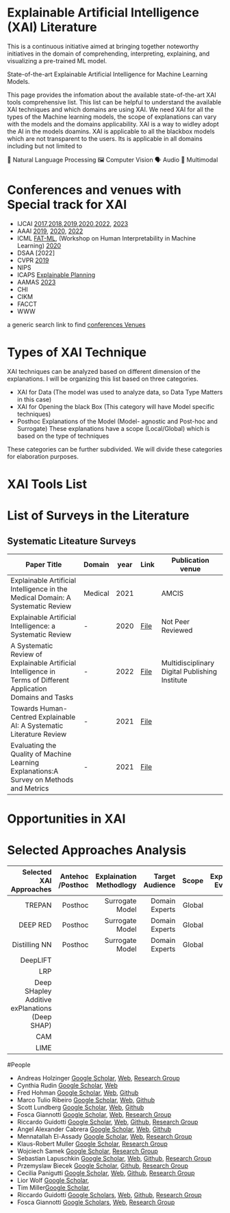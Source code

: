 
# Explainable Artificial Intelligence (XAI) Literature

This is a continuous initiative aimed at bringing together noteworthy initiatives in the domain of comprehending, interpreting, explaining, and visualizing a pre-trained ML model. 

State-of-the-art Explainable Artificial Intelligence for Machine Learning Models.

This page provides the infomation about the available state-of-the-art XAI tools comprehensive list. This list can be helpful to understand the available XAI techniques and which domains are using XAI. We need XAI for all the types of the Machine learning models, the scope of explanations can vary with the models and the domains applicability. XAI is a way to widley adopt the AI in the models  doamins. XAI is applicable to all the blackbox models which are not transparent to the users. Its is applicable in all domains including but not limited to 


📝 Natural Language Processing
🖼️ Computer Vision
🗣️ Audio
🐙 Multimodal

# Conferences and venues with Special track for XAI
 * IJCAI [2017](),[2018](),[2019](),[2020](2022),[2022](https://sites.google.com/view/xai2022), [2023](https://sites.google.com/view/xai2023/home)
 * AAAI [2019](https://xaitutorial2019.github.io/), [2020](https://xaitutorial2020.github.io/), [2022](https://xaitutorial2022.github.io/)
 * ICML [FAT-ML](https://www.fatml.org/), (Workshop on Human Interpretability in Machine Learning) [2020](https://sites.google.com/view/whi2020/home)
 * DSAA [2022]
 * CVPR [2019](https://explainai.net/)
 * NIPS
 * ICAPS [Explainable Planning](https://xaip.mybluemix.net/)
 * AAMAS [2023](https://extraamas.ehealth.hevs.ch/index.html)
 * CHI
 * CIKM
 * FACCT
 * WWW

a generic search link to find [conferences Venues](http://www.wikicfp.com/cfp/call?conference=explainable%20ai)


# Types of XAI Technique
XAI techniques can be analyzed based on different dimension of the explanations. 
I will be organizing this list based on three categories. 
* XAI for Data (The model was used to analyze data, so Data Type Matters in this case)
* XAI for Opening the black Box (This category will have Model specific techniques)
* Posthoc Explanations of the Model (Model- agnostic and Post-hoc and Surrogate)
These explanations have a scope (Local/Global) which is based on the type of techniques

 
 These categories can be further subdivided. 
 We will divide these categories for elaboration purposes. 
 

# XAI Tools List

# List of Surveys in the Literature
## Systematic Liteature Surveys
| Paper Title | Domain | year | Link| Publication venue|
|---|---|---|---|---|
|Explainable Artificial Intelligence in the Medical Domain: A Systematic Review| Medical |2021||AMCIS|
|Explainable Artificial Intelligence: a Systematic Review |-|2020|[File](http://arxiv.org/abs/2006.00093)|Not Peer Reviewed|
|A Systematic Review of Explainable Artificial Intelligence in Terms of Different Application Domains and Tasks|-|2022|[File](https://www.mdpi.com/2076-3417/12/3/1353)|Multidisciplinary Digital Publishing Institute|
|Towards Human-Centred Explainable AI: A Systematic Literature Review|-|2021|[File]()||
|Evaluating the Quality of Machine Learning Explanations:A Survey on Methods and Metrics|-|2021|[File]()||

# Opportunities in XAI

# Selected Approaches Analysis

|Selected XAI Approaches   | Antehoc /Posthoc  | Explaination Methodlogy    | Target Audience       | Scope            | Explanation Evaluation  | Target Box   | Data Driven /Knowledge Driven|
|-------------:|---------:|---------------:|--------------:|-----------:|------------:|------:|----------:| 
|     TREPAN   | Posthoc  | Surrogate Model| Domain Experts| Global     | No          | NN    | Data-Driven|
|     DEEP RED | Posthoc  | Surrogate Model| Domain Experts| Global     | No          | NN    | Data-Driven|
| Distilling NN| Posthoc  | Surrogate Model| Domain Experts| Global     | No          | NN    | Data-Driven|
| DeepLIFT||||
|LRP||||
|Deep SHapley Additive exPlanations (Deep SHAP)
|CAM||
|LIME||




#People 

* Andreas Holzinger [Google Scholar](https://scholar.google.com/citations?user=BTBd5V4AAAAJ&hl=en), [Web](http://www.aholzinger.at/), [Research Group](https://human-centered.ai/)
* Cynthia Rudin [Google Scholar](https://scholar.google.com/citations?user=mezKJyoAAAAJ&hl=en), [Web](https://users.cs.duke.edu/~cynthia/home.html) 
* Fred Hohman [Google Scholar](https://scholar.google.com/citations?user=1w0TLT8AAAAJ&hl=en), [Web](https://fredhohman.com/), [Github](https://github.com/fredhohman)
* Marco Tulio Ribeiro [Google Scholar](https://scholar.google.com/citations?user=rmsIyGMAAAAJ&hl=en&oi=sra), [Web](https://homes.cs.washington.edu/~marcotcr/), [Github](https://github.com/marcotcr)
* Scott Lundberg [Google Scholar](https://scholar.google.ca/citations?user=ESRugcEAAAAJ&hl=en), [Web](https://scottlundberg.com/), [Github](https://github.com/slundberg)
* Fosca Giannotti [Google Scholar](https://scholar.google.com/citations?user=PKz_a_AAAAAJ&hl=en), [Web](http://kdd.isti.cnr.it/homes/giannotti), [Research Group](https://kdd.isti.cnr.it/) 
* Riccardo Guidotti [Google Scholar](https://scholar.google.it/citations?user=KZUaK6YAAAAJ&hl=en), [Web](https://kdd.isti.cnr.it/people/guidotti-riccardo), [Github](https://github.com/riccotti), [Research Group](https://kdd.isti.cnr.it/) 
* Angel Alexander Cabrera [Google Scholar](https://scholar.google.com/citations?user=r89SDm0AAAAJ&hl=en), [Web](http://cabreraalex.com/), [Github](https://github.com/cabreraalex)
* Mennatallah El-Assady [Google Scholar](https://scholar.google.de/citations?user=ZEGgJM4AAAAJ&hl=en), [Web](https://el-assady.com/), [Research Group](http://vialab.science.uoit.ca/research)
* Klaus-Robert Muller [Google Scholar](https://scholar.google.com/citations?user=jplQac8AAAAJ&hl=en), [Research Group](http://www.explain-ai.org)
* Wojciech Samek [Google Scholar](https://scholar.google.com/citations?user=7aQwO08AAAAJ&hl=en), [Research Group](http://www.explain-ai.org)
* Sebastian Lapuschkin [Google Scholar](https://scholar.google.de/citations?user=wpLQuroAAAAJ&hl=en), [Web](http://iphome.hhi.de/lapuschkin/), [Github](https://github.com/sebastian-lapuschkin), [Research Group](http://www.explain-ai.org)
* Przemyslaw Biecek [Google Scholar](https://scholar.google.com/citations?user=Af0O75cAAAAJ&hl=en), [Github](https://github.com/pbiecek/), [Research Group](https://mi2-warsaw.github.io/)
* Cecilia Panigutti [Google Scholar](https://scholar.google.com/citations?user=5ILF8RgAAAAJ&hl=en), [Web](https://kdd.isti.cnr.it/people/panigutti-cecilia), [Github](https://github.com/CeciPani), [Research Group](https://kdd.isti.cnr.it/) 
* Lior Wolf [Google Scholar](),
* Tim Miller[Google Scholar](),
* Riccardo Guidotti [Google Scholars](https://scholar.google.it/citations?user=KZUaK6YAAAAJ&hl=en), [Web](https://kdd.isti.cnr.it/people/guidotti-riccardo), [Github](https://github.com/riccotti), [Research Group](https://kdd.isti.cnr.it/) 
* Fosca Giannotti [Google Scholars](https://scholar.google.com/citations?user=PKz_a_AAAAAJ&hl=en), [Web](http://kdd.isti.cnr.it/homes/giannotti), [Research Group](https://kdd.isti.cnr.it/) 



